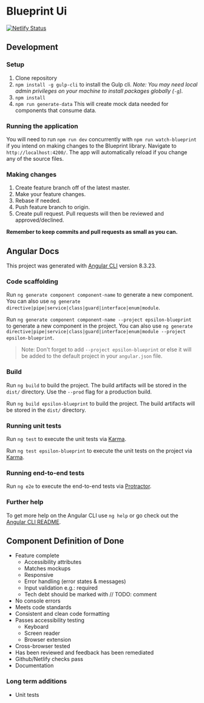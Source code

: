 # Blueprint Ui

[![Netlify Status](https://api.netlify.com/api/v1/badges/74d2d0bc-7d0d-430e-9114-88cd4d00f57e/deploy-status)](https://app.netlify.com/sites/epsilon-blueprint/deploys)

## Development

### Setup
1. Clone repository
1. `npm install -g gulp-cli` to install the Gulp cli. *Note: You may need local admin privileges on your machine to install packages globally (`-g`).*
1. `npm install`
1. `npm run generate-data` This will create mock data needed for components that consume data.

### Running the application
You will need to run `npm run dev` concurrently with `npm run watch-blueprint` if you intend on making changes to the Blueprint library. Navigate to `http://localhost:4200/`. The app will automatically reload if you change any of the source files.

### Making changes
1. Create feature branch off of the latest master.
1. Make your feature changes.
1. Rebase if needed.
1. Push feature branch to origin.
1. Create pull request. Pull requests will then be reviewed and approved/declined.

**Remember to keep commits and pull requests as small as you can.**

## Angular Docs

This project was generated with [Angular CLI](https://github.com/angular/angular-cli) version 8.3.23.

### Code scaffolding

Run `ng generate component component-name` to generate a new component. You can also use `ng generate directive|pipe|service|class|guard|interface|enum|module`.

Run `ng generate component component-name --project epsilon-blueprint` to generate a new component in the project. You can also use `ng generate directive|pipe|service|class|guard|interface|enum|module --project epsilon-blueprint`.
> Note: Don't forget to add `--project epsilon-blueprint` or else it will be added to the default project in your `angular.json` file. 

### Build

Run `ng build` to build the project. The build artifacts will be stored in the `dist/` directory. Use the `--prod` flag for a production build.

Run `ng build epsilon-blueprint` to build the project. The build artifacts will be stored in the `dist/` directory.

### Running unit tests

Run `ng test` to execute the unit tests via [Karma](https://karma-runner.github.io).

Run `ng test epsilon-blueprint` to execute the unit tests on the project via [Karma](https://karma-runner.github.io).

### Running end-to-end tests

Run `ng e2e` to execute the end-to-end tests via [Protractor](http://www.protractortest.org/).

### Further help

To get more help on the Angular CLI use `ng help` or go check out the [Angular CLI README](https://github.com/angular/angular-cli/blob/master/README.md).

## Component Definition of Done
- Feature complete
  - Accessibility attributes
  - Matches mockups
  - Responsive
  - Error handling (error states & messages)
  - Input validation e.g.: required
  - Tech debt should be marked with // TODO: comment
- No console errors
- Meets code standards
- Consistent and clean code formatting
- Passes accessibility testing
  - Keyboard
  - Screen reader
  - Browser extension
- Cross-browser tested
- Has been reviewed and feedback has been remediated
- Github/Netlify checks pass
- Documentation

### Long term additions
- Unit tests
